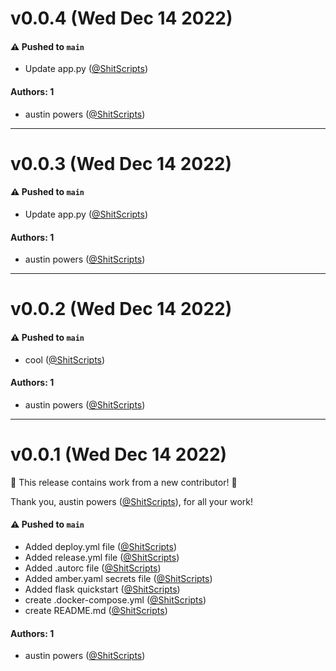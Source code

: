 # v0.0.4 (Wed Dec 14 2022)

#### ⚠️ Pushed to `main`

- Update app.py ([@ShitScripts](https://github.com/ShitScripts))

#### Authors: 1

- austin powers ([@ShitScripts](https://github.com/ShitScripts))

---

# v0.0.3 (Wed Dec 14 2022)

#### ⚠️ Pushed to `main`

- Update app.py ([@ShitScripts](https://github.com/ShitScripts))

#### Authors: 1

- austin powers ([@ShitScripts](https://github.com/ShitScripts))

---

# v0.0.2 (Wed Dec 14 2022)

#### ⚠️ Pushed to `main`

- cool ([@ShitScripts](https://github.com/ShitScripts))

#### Authors: 1

- austin powers ([@ShitScripts](https://github.com/ShitScripts))

---

# v0.0.1 (Wed Dec 14 2022)

:tada: This release contains work from a new contributor! :tada:

Thank you, austin powers ([@ShitScripts](https://github.com/ShitScripts)), for all your work!

#### ⚠️ Pushed to `main`

- Added deploy.yml file ([@ShitScripts](https://github.com/ShitScripts))
- Added release.yml file ([@ShitScripts](https://github.com/ShitScripts))
- Added .autorc file ([@ShitScripts](https://github.com/ShitScripts))
- Added amber.yaml secrets file ([@ShitScripts](https://github.com/ShitScripts))
- Added flask quickstart ([@ShitScripts](https://github.com/ShitScripts))
- create .docker-compose.yml ([@ShitScripts](https://github.com/ShitScripts))
- create README.md ([@ShitScripts](https://github.com/ShitScripts))

#### Authors: 1

- austin powers ([@ShitScripts](https://github.com/ShitScripts))
